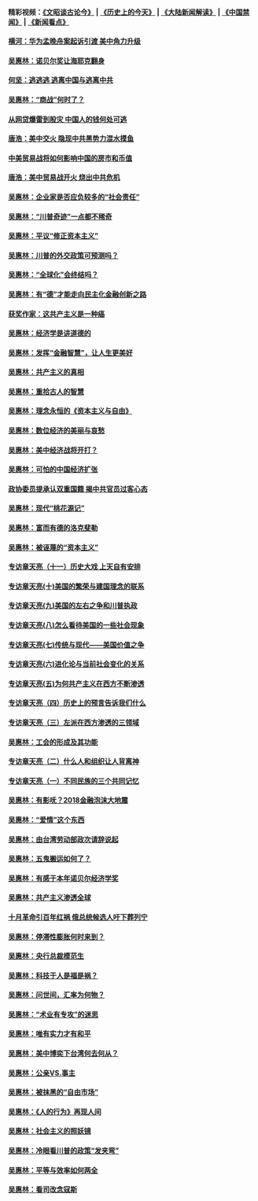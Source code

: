 #### 精彩视频：[《文昭谈古论今》](http://45.32.25.56/wenzhao) | [《历史上的今天》](http://45.32.25.56/today-in-history) | [《大陆新闻解读》](http://45.32.25.56/ntdtv-comedy) | [《中国禁闻》](http://45.32.25.56/ntdtv-news) | [《新闻看点》](http://45.32.25.56/news-insight) 

 #### [横河：华为孟晚舟案起诉引渡 美中角力升级](../pages/nsc423/n11027230.md?t=02080331) 

#### [吴惠林：诺贝尔奖让海耶克翻身](../pages/nsc423/n10890049.md?t=02080331) 

#### [何坚：逃逃逃 逃离中国与逃离中共](../pages/nsc423/n10592891.md?t=02080331) 

#### [吴惠林：“商战”何时了？](../pages/nsc423/n10573558.md?t=02080331) 

#### [从网贷爆雷到股灾 中国人的钱何处可逃](../pages/nsc423/n10572800.md?t=02080331) 

#### [唐浩：美中交火 隐现中共黑势力混水摸鱼](../pages/nsc423/n10544040.md?t=02080331) 

#### [中美贸易战将如何影响中国的房市和币值](../pages/nsc423/n10543697.md?t=02080331) 

#### [唐浩：美中贸易战开火 烧出中共危机](../pages/nsc423/n10540126.md?t=02080331) 

#### [吴惠林：企业家是否应负较多的“社会责任”](../pages/nsc423/n10535022.md?t=02080331) 

#### [吴惠林：“川普奇迹”一点都不稀奇](../pages/nsc423/n10512808.md?t=02080331) 

#### [吴惠林：平议“修正资本主义”](../pages/nsc423/n10495724.md?t=02080331) 

#### [吴惠林：川普的外交政策可预测吗？](../pages/nsc423/n10462387.md?t=02080331) 

#### [吴惠林：“全球化”会终结吗？](../pages/nsc423/n10452838.md?t=02080331) 

#### [吴惠林：有“德”才能走向民主化金融创新之路](../pages/nsc423/n10432292.md?t=02080331) 

#### [获奖作家：这共产主义是一种癌](../pages/nsc423/n10431541.md?t=02080331) 

#### [吴惠林：经济学是讲道德的](../pages/nsc423/n10398014.md?t=02080331) 

#### [吴惠林：发挥“金融智慧”，让人生更美好](../pages/nsc423/n10375019.md?t=02080331) 

#### [吴惠林：共产主义的真相](../pages/nsc423/n10351394.md?t=02080331) 

#### [吴惠林：重拾古人的智慧](../pages/nsc423/n10337691.md?t=02080331) 

#### [吴惠林：理念永恒的《资本主义与自由》](../pages/nsc423/n10316274.md?t=02080331) 

#### [吴惠林：数位经济的美丽与哀愁](../pages/nsc423/n10292946.md?t=02080331) 

#### [吴惠林：美中经济战将开打？](../pages/nsc423/n10258825.md?t=02080331) 

#### [吴惠林：可怕的中国经济扩张](../pages/nsc423/n10219147.md?t=02080331) 

#### [政协委员提承认双重国籍 揭中共官员过客心态](../pages/nsc423/n10208809.md?t=02080331) 

#### [吴惠林：现代“桃花源记”](../pages/nsc423/n10185234.md?t=02080331) 

#### [吴惠林：富而有德的洛克斐勒](../pages/nsc423/n10142264.md?t=02080331) 

#### [吴惠林：被诬蔑的“资本主义”](../pages/nsc423/n10124816.md?t=02080331) 

#### [专访章天亮（十一）历史大戏 上天自有安排](../pages/nsc423/n10094905.md?t=02080331) 

#### [专访章天亮(十)美国的繁荣与建国理念的联系](../pages/nsc423/n10094899.md?t=02080331) 

#### [专访章天亮(九)美国的左右之争和川普执政](../pages/nsc423/n10094889.md?t=02080331) 

#### [专访章天亮(八)怎么看待美国的一些社会现象](../pages/nsc423/n10094857.md?t=02080331) 

#### [专访章天亮(七)传统与现代——美国价值之争](../pages/nsc423/n10093140.md?t=02080331) 

#### [专访章天亮(六)进化论与当前社会变化的关系](../pages/nsc423/n10092036.md?t=02080331) 

#### [专访章天亮(五)为何共产主义在西方不断渗透](../pages/nsc423/n10083620.md?t=02080331) 

#### [专访章天亮（四）历史上的预言告诉我们什么](../pages/nsc423/n10083606.md?t=02080331) 

#### [专访章天亮（三）左派在西方渗透的三领域](../pages/nsc423/n10081115.md?t=02080331) 

#### [吴惠林：工会的形成及其功能](../pages/nsc423/n10080633.md?t=02080331) 

#### [专访章天亮（二）什么人和组织让人背离神](../pages/nsc423/n10076637.md?t=02080331) 

#### [专访章天亮（一）不同民族的三个共同记忆](../pages/nsc423/n10074188.md?t=02080331) 

#### [吴惠林：有影呒？2018金融泡沫大地震](../pages/nsc423/n10040534.md?t=02080331) 

#### [吴惠林：“爱情”这个东西](../pages/nsc423/n10019423.md?t=02080331) 

#### [吴惠林：由台湾劳动部政次请辞说起](../pages/nsc423/n9979679.md?t=02080331) 

#### [吴惠林：五鬼搬运如何了？](../pages/nsc423/n9925338.md?t=02080331) 

#### [吴惠林：有感于本年诺贝尔经济学奖](../pages/nsc423/n9871883.md?t=02080331) 

#### [吴惠林：共产主义渗透全球](../pages/nsc423/n9812748.md?t=02080331) 

#### [十月革命引百年红祸 俄总统候选人吁下葬列宁](../pages/nsc423/n9810182.md?t=02080331) 

#### [吴惠林：停滞性膨胀何时来到？](../pages/nsc423/n9764136.md?t=02080331) 

#### [吴惠林：央行总裁模范生](../pages/nsc423/n9728134.md?t=02080331) 

#### [吴惠林：科技于人是福是祸？](../pages/nsc423/n9672982.md?t=02080331) 

#### [吴惠林：问世间，汇率为何物？](../pages/nsc423/n9621788.md?t=02080331) 

#### [吴惠林：“术业有专攻”的迷思](../pages/nsc423/n9580363.md?t=02080331) 

#### [吴惠林：唯有实力才有和平](../pages/nsc423/n9529599.md?t=02080331) 

#### [吴惠林：美中博奕下台湾何去何从？](../pages/nsc423/n9483598.md?t=02080331) 

#### [吴惠林：公亲VS.事主](../pages/nsc423/n9425637.md?t=02080331) 

#### [吴惠林：被抹黑的“自由市场”](../pages/nsc423/n9351545.md?t=02080331) 

#### [吴惠林：《人的行为》再现人间](../pages/nsc423/n9296339.md?t=02080331) 

#### [吴惠林：社会主义的照妖镜](../pages/nsc423/n9243460.md?t=02080331) 

#### [吴惠林：冷眼看川普的政策“发夹弯”](../pages/nsc423/n9120684.md?t=02080331) 

#### [吴惠林：平等与效率如何两全](../pages/nsc423/n9075430.md?t=02080331) 

#### [吴惠林：看司改念寇斯](../pages/nsc423/n9024915.md?t=02080331) 

